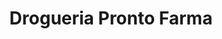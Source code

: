 ---
title: "Drogueria Pronto Farma"
url: /sabaneta-antioquia/drogueria-pronto-farma/
shop: farmacia
---